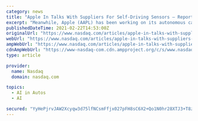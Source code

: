 ```yaml
---
category: news
title: "Apple In Talks With Suppliers For Self-Driving Sensors – Report"
excerpt: "Meanwhile, Apple (AAPL) has been working on its autonomous car project for the past several years and while it has developed most of the necessary software and artificial intelligence (AI ..."
publishedDateTime: 2021-02-22T14:53:00Z
originalUrl: "https://www.nasdaq.com/articles/apple-in-talks-with-suppliers-for-self-driving-sensors-report-2021-02-22"
webUrl: "https://www.nasdaq.com/articles/apple-in-talks-with-suppliers-for-self-driving-sensors-report-2021-02-22"
ampWebUrl: "https://www.nasdaq.com/articles/apple-in-talks-with-suppliers-for-self-driving-sensors-report-2021-02-22?amp"
cdnAmpWebUrl: "https://www-nasdaq-com.cdn.ampproject.org/c/s/www.nasdaq.com/articles/apple-in-talks-with-suppliers-for-self-driving-sensors-report-2021-02-22?amp"
type: article

provider:
  name: Nasdaq
  domain: nasdaq.com

topics:
  - AI in Autos
  - AI

secured: "YyHePjrvJAW2Xcyqw3d75lfNCsmFfjx027pFH8sC6X2+Qo1N0hr28XTJ3+T8zLGXPHq3/xMWu/+1cl9Ng6pVamDoKG47BoHunFoBIa4zB6zAE4blS37xmLeUGX1r1oCFzJUXe4GzBO24jG5jcWikOQcF+BFv0kavw90u3daUqr3d0zjlmAVwymZAPMOl3vpvD1EN9xoC1HgXnz1YlxgFfAJS590PUvTqohwmdXwrC+m2SntsakXqTBTzFM1f+XSeOFTjbHEGS4/OtSKojPYXq8suSR6tt2StbBokQfFo4MxOyrAqyeliP1a+kNFabGQpop7MrQYfTfGI5en4WzHufM7Z+MV1iaHiq36W7sRG5lQ=;PX43YF8uqfTOtJKKrJC6LA=="
---
```


